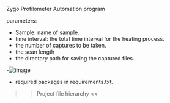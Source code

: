 Zygo Profilometer Automation program
  
parameters:

- Sample: name of sample.
- time interval: the total time interval for the heating process.
- the number of captures to be taken.
- the scan length
- the directory path for saving the captured files.

-![image](https://github.com/bereket-tadesse/Zygo-OP-automation/assets/84309246/6e8471ca-8bcf-4b7b-891c-717657a90eca)




- required packages in requirements.txt. 

>> Project file hierarchy <<
>
>
